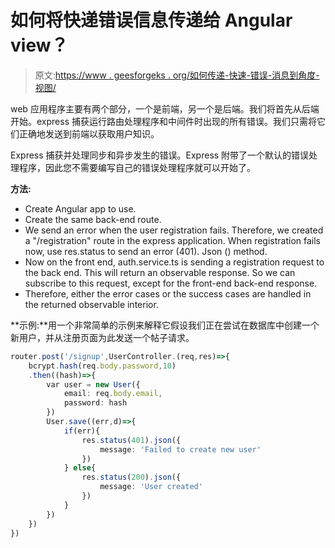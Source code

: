 # 如何将快递错误信息传递给 Angular view？

> 原文:[https://www . geesforgeks . org/如何传递-快速-错误-消息到角度-视图/](https://www.geeksforgeeks.org/how-to-pass-express-errors-message-to-angular-view/)

web 应用程序主要有两个部分，一个是前端，另一个是后端。我们将首先从后端开始。express 捕获运行路由处理程序和中间件时出现的所有错误。我们只需将它们正确地发送到前端以获取用户知识。

Express 捕获并处理同步和异步发生的错误。Express 附带了一个默认的错误处理程序，因此您不需要编写自己的错误处理程序就可以开始了。

**方法:**

*   Create Angular app to use.
*   Create the same back-end route.
*   We send an error when the user registration fails. Therefore, we created a "/registration" route in the express application. When registration fails now, use res.status to send an error (401). Json () method.
*   Now on the front end, auth.service.ts is sending a registration request to the back end. This will return an observable response. So we can subscribe to this request, except for the front-end back-end response.
*   Therefore, either the error cases or the success cases are handled in the returned observable interior.

**示例:**用一个非常简单的示例来解释它假设我们正在尝试在数据库中创建一个新用户，并从注册页面为此发送一个帖子请求。

```ts
router.post('/signup',UserController.(req,res)=>{
    bcrypt.hash(req.body.password,10)
    .then((hash)=>{
        var user = new User({
            email: req.body.email,
            password: hash
        })
        User.save((err,d)=>{
            if(err){
                res.status(401).json({
                    message: 'Failed to create new user'
                })
            } else{
                res.status(200).json({
                    message: 'User created'
                })
            }
        })
    })
})
```